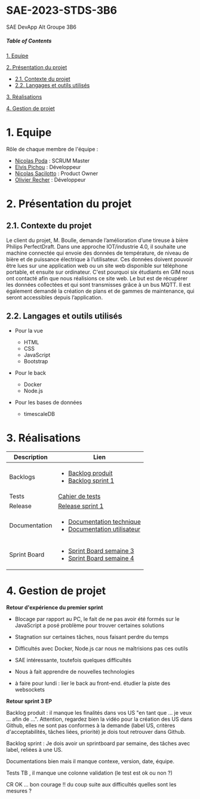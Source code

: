 # SAE-2023-STDS-3B6
SAE DevApp Alt Groupe 3B6

##### Table of Contents  
[1. Equipe](#equipe)  

[2. Présentation du projet](#presentation)
  - [2.1. Contexte du projet](#contexte)
  - [2.2. Langages et outils utilisés](#langages)
  
[3. Réalisations](#realisations)

[4. Gestion de projet](#gestion)

<a name="equipe">
 
# 1. Equipe

Rôle de chaque membre de l'équipe :

* [Nicolas Poda](https://github.com/nicolaspoda) : SCRUM Master
* [Elvis Pichou](https://github.com/Eyvos) : Développeur
* [Nicolas Sacilotto](https://github.com/EternalNico) : Product Owner
* [Olivier Recher](https://github.com/OlivierRecher) : Développeur

 <a name="presentation">
 
# 2. Présentation du projet

 <a name="contexte">

## 2.1. Contexte du projet

  Le client du projet, M. Boulle, demande l’amélioration d’une tireuse à bière Philips PerfectDraft. Dans une approche IOT/industrie 4.0, il souhaite une machine connectée qui envoie des données de température, de niveau de bière et de puissance électrique à l’utilisateur. Ces données doivent pouvoir être lues sur une application web ou un site web disponible sur téléphone portable, et ensuite sur ordinateur. C'est pourquoi six étudiants en GIM nous ont contacté afin que nous réalisions ce site web. Le but est de récupérer les données collectées et qui sont transmisses grâce à un bus MQTT. Il est également demandé la création de plans et de gammes de maintenance, qui seront accessibles depuis l’application.
 
<a name="langages">
  
## 2.2. Langages et outils utilisés

- Pour la vue

  - HTML
  - CSS
  - JavaScript
  - Bootstrap

- Pour le back

  - Docker
  - Node.js

- Pour les bases de données

  - timescaleDB 
  
 <a name="realisations">
 
# 3. Réalisations 

<a name="documents">


| Description      | Lien |
| ----------- | ----------- |
| Backlogs      | <ul><li>[Backlog produit](https://github.com/nicolaspoda/SAE-ALT-S3-Dev-22-23-STDS-3B-Equipe-6/blob/main/Backlog_produit.pdf)</li><li>[Backlog sprint 1](https://github.com/nicolaspoda/SAE-ALT-S3-Dev-22-23-STDS-3B-Equipe-6/blob/main/Sprint1/Backlogs/BacklogSprint1.pdf)</li>       |
| Tests  |     [Cahier de tests](https://github.com/nicolaspoda/SAE-ALT-S3-Dev-22-23-STDS-3B-Equipe-6/blob/main/Documentation/Cahier-tests.adoc)    |
| Release  |    [Release sprint 1](https://github.com/nicolaspoda/SAE-ALT-S3-Dev-22-23-STDS-3B-Equipe-6/tree/main/Sprint1/codeV2)   | 
| Documentation  | <ul><li>[Documentation technique](https://github.com/nicolaspoda/SAE-ALT-S3-Dev-22-23-STDS-3B-Equipe-6/blob/main/Documentation/Doc-Tec.adoc)</li><li>[Documentation utilisateur](https://github.com/nicolaspoda/SAE-ALT-S3-Dev-22-23-STDS-3B-Equipe-6/blob/main/Documentation/Doc-User.adoc)</li> |
| Sprint Board  |     <ul><li>[Sprint Board semaine 3](https://github.com/users/nicolaspoda/projects/1/views/1)</li></li> <li>[Sprint Board semaine 4](https://github.com/users/nicolaspoda/projects/2/views/1)</li>    |
           


<a name="gestion">

# 4. Gestion de projet
  
**Retour d'expérience du premier sprint**

* Blocage par rapport au PC, le fait de ne pas avoir été formés sur le JavaScript a posé problème pour trouver certaines solutions
* Stagnation sur certaines tâches, nous faisant perdre du temps
* Difficultés avec Docker, Node.js car nous ne maîtrisions pas ces outils
* SAE intéressante, toutefois quelques difficultés
* Nous à fait apprendre de nouvelles technologies


* à faire pour lundi : lier le back au front-end. étudier la piste des websockets


**Retour sprint 3 EP**

Backlog produit : il manque les finalités dans vos US "en tant que ... je veux ... afin de ...". Attention, regardez bien la vidéo pour la création des US dans Github, elles ne sont pas conformes à la demande (label US, critères d'acceptabilités, tâches liées, priorité) je dois tout retrouver dans Github.
  
Backlog sprint : Je dois avoir un sprintboard par semaine, des tâches avec label, reliées à une US. 

Documentations bien mais il manque contexe, version, date, équipe.

Tests TB , il manque une colonne validation (le test est ok ou non ?)

CR OK ... bon courage !! du coup suite aux difficultés quelles sont les mesures ?
 


  
  


